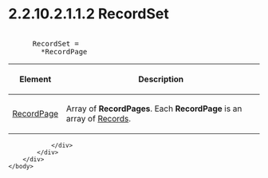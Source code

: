 <html dir="LTR" xmlns:mshelp="http://msdn.microsoft.com/mshelp" xmlns:ddue="http://ddue.schemas.microsoft.com/authoring/2003/5" xmlns:xlink="http://www.w3.org/1999/xlink" xmlns:tool="http://www.microsoft.com/tooltip">
    <head>
        <meta http-equiv="Content-Type" content="text/html; CHARSET=utf-8"></meta>
        <meta name="save" content="history"></meta>
        <title>2.2.10.2.1.1.2 RecordSet</title>
        <xml>
            <mshelp:toctitle title="2.2.10.2.1.1.2 RecordSet"></mshelp:toctitle>
            <mshelp:rltitle title="[MS-SSAS8]: RecordSet"></mshelp:rltitle>
            <mshelp:keyword index="A" term="53877e67-1573-46d3-a491-7c674eedc64f"></mshelp:keyword>
            <mshelp:attr name="DCSext.ContentType" value="open specification"></mshelp:attr>
            <mshelp:attr name="AssetID" value="53877e67-1573-46d3-a491-7c674eedc64f"></mshelp:attr>
            <mshelp:attr name="TopicType" value="kbRef"></mshelp:attr>
            <mshelp:attr name="DCSext.Title" value="[MS-SSAS8]: RecordSet" />
        </xml>
    </head>
    <body>
        <div id="header">
            <h1 class="heading">2.2.10.2.1.1.2 RecordSet</h1>
        </div>
        <div id="mainSection">
            <div id="mainBody">
                <div id="allHistory" class="saveHistory"></div>
                <div id="sectionSection0" class="section" name="collapseableSection">
                    

<dl>
<dd>
<div><pre>            
 RecordSet =
   *RecordPage
</pre></div>
</dd></dl>

<table>
 <thead>
  <tr>
   <th>
   <p>Element</p>
   </th>
   <th>
   <p>Description</p>
   </th>
  </tr>
 </thead>
 <tr>
  <td>
  <p><a href="da1ec447-39a0-4c3a-99b6-7d241a8fee26.md">RecordPage</a></p>
  </td>
  <td>
  <p>Array of <b>RecordPages</b>. Each <b>RecordPage</b> is
  an array of <a href="3c5ac6ac-bbb5-4cff-b693-6efb37059e21.md">Records</a>.</p>
  </td>
 </tr>
</table>


                </div>
            </div>
        </div>
    </body>
</html>